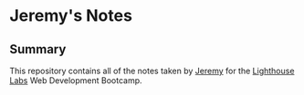 # Jeremy's Notes

## Summary

This repository contains all of the notes taken by [Jeremy](https://github.com/010JGL) for the [Lighthouse Labs](https://www.lighthouselabs.ca/) Web Development Bootcamp.